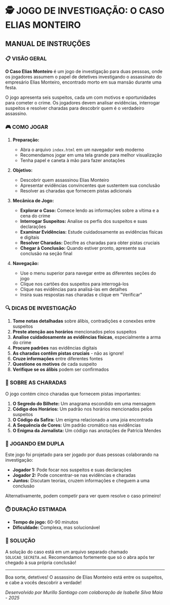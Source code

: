 # 🕵️ JOGO DE INVESTIGAÇÃO: O CASO ELIAS MONTEIRO

## MANUAL DE INSTRUÇÕES

### 📋 VISÃO GERAL

**O Caso Elias Monteiro** é um jogo de investigação para duas pessoas, onde os jogadores assumem o papel de detetives investigando o assassinato do empresário Elias Monteiro, encontrado morto em sua mansão durante uma festa.

O jogo apresenta seis suspeitos, cada um com motivos e oportunidades para cometer o crime. Os jogadores devem analisar evidências, interrogar suspeitos e resolver charadas para descobrir quem é o verdadeiro assassino.

### 🎮 COMO JOGAR

1. **Preparação:**
   - Abra o arquivo `index.html` em um navegador web moderno
   - Recomendamos jogar em uma tela grande para melhor visualização
   - Tenha papel e caneta à mão para fazer anotações

2. **Objetivo:**
   - Descobrir quem assassinou Elias Monteiro
   - Apresentar evidências convincentes que sustentem sua conclusão
   - Resolver as charadas que fornecem pistas adicionais

3. **Mecânica de Jogo:**
   - **Explorar o Caso:** Comece lendo as informações sobre a vítima e a cena do crime
   - **Interrogar Suspeitos:** Analise os perfis dos suspeitos e suas declarações
   - **Examinar Evidências:** Estude cuidadosamente as evidências físicas e digitais
   - **Resolver Charadas:** Decifre as charadas para obter pistas cruciais
   - **Chegar à Conclusão:** Quando estiver pronto, apresente sua conclusão na seção final

4. **Navegação:**
   - Use o menu superior para navegar entre as diferentes seções do jogo
   - Clique nos cartões dos suspeitos para interrogá-los
   - Clique nas evidências para analisá-las em detalhes
   - Insira suas respostas nas charadas e clique em "Verificar"

### 🔍 DICAS DE INVESTIGAÇÃO

1. **Tome notas detalhadas** sobre álibis, contradições e conexões entre suspeitos
2. **Preste atenção aos horários** mencionados pelos suspeitos
3. **Analise cuidadosamente as evidências físicas**, especialmente a arma do crime
4. **Procure padrões** nas evidências digitais
5. **As charadas contêm pistas cruciais** - não as ignore!
6. **Cruze informações** entre diferentes fontes
7. **Questione os motivos** de cada suspeito
8. **Verifique se os álibis** podem ser confirmados

### 🧩 SOBRE AS CHARADAS

O jogo contém cinco charadas que fornecem pistas importantes:

1. **O Segredo do Bilhete:** Um anagrama escondido em uma mensagem
2. **Código dos Horários:** Um padrão nos horários mencionados pelos suspeitos
3. **O Código da Safira:** Um enigma relacionado a uma joia encontrada
4. **A Sequência de Cores:** Um padrão cromático nas evidências
5. **O Enigma da Jornalista:** Um código nas anotações de Patrícia Mendes

### 👥 JOGANDO EM DUPLA

Este jogo foi projetado para ser jogado por duas pessoas colaborando na investigação:

- **Jogador 1:** Pode focar nos suspeitos e suas declarações
- **Jogador 2:** Pode concentrar-se nas evidências e charadas
- **Juntos:** Discutam teorias, cruzem informações e cheguem a uma conclusão

Alternativamente, podem competir para ver quem resolve o caso primeiro!

### ⏱️ DURAÇÃO ESTIMADA

- **Tempo de jogo:** 60-90 minutos
- **Dificuldade:** Complexa, mas solucionável

### 📝 SOLUÇÃO

A solução do caso está em um arquivo separado chamado `SOLUCAO_SECRETA.md`. Recomendamos fortemente que só o abra após ter chegado à sua própria conclusão!

---

Boa sorte, detetives! O assassino de Elias Monteiro está entre os suspeitos, e cabe a vocês descobrir a verdade!

*Desenvolvido por Murillo Santiago com colaboração de Isabelle Silva Maia - 2025*

